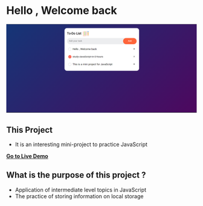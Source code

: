 # Hello , Welcome back 
![Demo To Do List](./assets/image/Demo.png)

## This Project 
- It is an interesting mini-project to practice JavaScript


**[Go to Live Demo](https://m-sadegh86.github.io/To-Do-List/)**


## What is the purpose of this project ?
- Application of intermediate level topics in JavaScript
- The practice of storing information on local storage